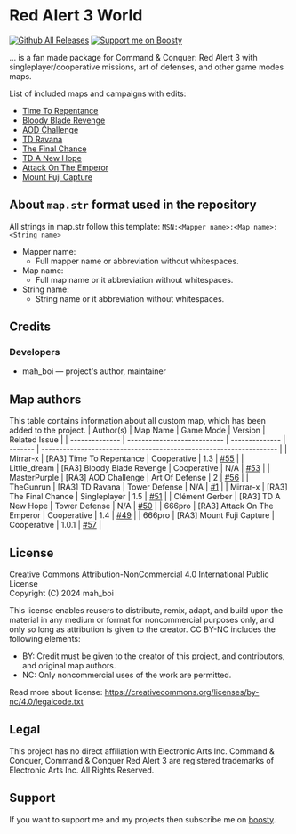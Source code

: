 # Red Alert 3 World
[![Github All Releases](https://img.shields.io/github/downloads/MahBoiDeveloper/RedAlert3World/total.svg)](https://github.com/MahBoiDeveloper/RedAlert3World/releases) [![Support me on Boosty](https://img.shields.io/badge/boosty-50₽/month-green.svg?logo=boosty)](https://boosty.to/mah_boi)

... is a fan made package for Command &amp; Conquer: Red Alert 3 with singleplayer/cooperative missions, art of defenses, and other game modes maps.

List of included maps and campaigns with edits:
* [Time To Repentance](https://www.moddb.com/games/cc-red-alert-3/addons/remastered-campaignrepentance)
* [Bloody Blade Revenge](https://www.moddb.com/games/cc-red-alert-3/addons/lds-pve-bloody-blade-revenge)
* [AOD Challenge](https://www.moddb.com/games/cc-red-alert-3/addons/art-of-defence-challange)
* [TD Ravana](https://www.cnclabs.com/downloads/details.aspx?id=520)
* [The Final Chance](https://www.moddb.com/games/cc-red-alert-3/addons/miathe-final-chance)
* [TD A New Hope](https://www.moddb.com/games/cc-red-alert-3/addons/td-a-new-hope-map)
* [Attack On The Emperor](https://www.moddb.com/games/cc-red-alert-3/addons/mission-imperor1)
* [Mount Fuji Capture](https://www.moddb.com/games/cc-red-alert-3/addons/mount-fuji-capture-v101)

## About `map.str` format used in the repository
All strings in map.str follow this template: `MSN:<Mapper name>:<Map name>:<String name>`

* Mapper name:
  * Full mapper name or abbreviation without whitespaces.
* Map name:
  * Full map name or it abbreviation without whitespaces.
* String name:
  * String name or it abbreviation without whitespaces.

<!-- There also have the file `mapStrings.str`, that you can include in your version of `gamestrings.csf`. -->

## Credits
### Developers
* mah_boi — project's author, maintainer

## Map authors
This table contains information about all custom map, which has been added to the project.
| Author(s)      | Map Name                    | Game Mode      | Version | Related Issue                                                      |
| -------------- | --------------------------- | -------------- | ------- | ------------------------------------------------------------------ |
| Mirrar-x       | [RA3] Time To Repentance    | Cooperative    | 1.3     | [#55](https://github.com/MahBoiDeveloper/RedAlert3World/issues/55) |
| Little_dream   | [RA3] Bloody Blade Revenge  | Cooperative    | N/A     | [#53](https://github.com/MahBoiDeveloper/RedAlert3World/issues/53) |
| MasterPurple   | [RA3] AOD Challenge         | Art Of Defense | 2       | [#56](https://github.com/MahBoiDeveloper/RedAlert3World/issues/56) |
| TheGunrun      | [RA3] TD Ravana             | Tower Defense  | N/A     | [#1](https://github.com/MahBoiDeveloper/RedAlert3World/issues/1)   |
| Mirrar-x       | [RA3] The Final Chance      | Singleplayer   | 1.5     | [#51](https://github.com/MahBoiDeveloper/RedAlert3World/issues/51) |
| Clément Gerber | [RA3] TD A New Hope         | Tower Defense  | N/A     | [#50](https://github.com/MahBoiDeveloper/RedAlert3World/issues/50) |
| 666pro         | [RA3] Attack On The Emperor | Cooperative    | 1.4     | [#49](https://github.com/MahBoiDeveloper/RedAlert3World/issues/49) |
| 666pro         | [RA3] Mount Fuji Capture    | Cooperative    | 1.0.1   | [#57](https://github.com/MahBoiDeveloper/RedAlert3World/issues/57) |

## License
Creative Commons Attribution-NonCommercial 4.0 International Public License<br/>
Copyright (C) 2024 mah_boi

This license enables reusers to distribute, remix, adapt, and build upon the material in any medium or format for noncommercial purposes only, and only so long as attribution is given to the creator. CC BY-NC includes the following elements:

 * BY: Credit must be given to the creator of this project, and contributors, and original map authors.
 * NC: Only noncommercial uses of the work are permitted.

Read more about license: https://creativecommons.org/licenses/by-nc/4.0/legalcode.txt

## Legal
This project has no direct affiliation with Electronic Arts Inc. Command & Conquer, Command & Conquer Red Alert 3 are registered trademarks of Electronic Arts Inc. All Rights Reserved.

## Support
If you want to support me and my projects then subscribe me on [boosty](https://boosty.to/mah_boi).
